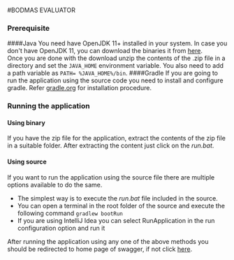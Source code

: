 #BODMAS EVALUATOR

### Prerequisite

####Java
You need have OpenJDK 11+ installed in your system.
In case you don't have OpenJDK 11, you can download the binaries it from [here](https://jdk.java.net/java-se-ri/11). \
Once you are done with the download unzip the contents of the .zip file in a directory and set the `JAVA_HOME` environment variable. You also need to add a path variable as `PATH= %JAVA_HOME%/bin`.
####Gradle
If you are going to run the application using the source code you need to install and configure gradle. Refer [gradle.org](https://gradle.org/install/) for installation procedure.

### Running the application

#### Using binary
If you have the zip file for the application, 
extract the contents of the zip file in a suitable folder. After extracting the content just click on the _run.bat_.

#### Using source
If you want to run the application using the source file there are multiple options available to do the same.
* The simplest way is to execute the _run.bat_ file included in the source.
* You can open a terminal in the root folder of the source and execute the following command `gradlew bootRun`
* If you are using IntelliJ Idea you can select RunApplication in the run configuration option and run it

After running the application using any one of the above methods you should be redirected to home page of swagger, if not click [here](http://localhost:8080/swagger-ui/).

